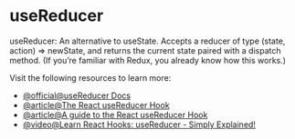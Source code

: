 # useReducer

useReducer: An alternative to useState. Accepts a reducer of type (state, action) => newState, and returns the current state paired with a dispatch method. (If you’re familiar with Redux, you already know how this works.)

Visit the following resources to learn more:

- [@official@useReducer Docs](https://react.dev/reference/react/useReducer)
- [@article@The React useReducer Hook](https://www.telerik.com/blogs/react-usereducer-hook)
- [@article@A guide to the React useReducer Hook](https://blog.logrocket.com/react-usereducer-hook-ultimate-guide/)
- [@video@Learn React Hooks: useReducer - Simply Explained!](https://www.youtube.com/watch?v=rgp_iCVS8ys&t)